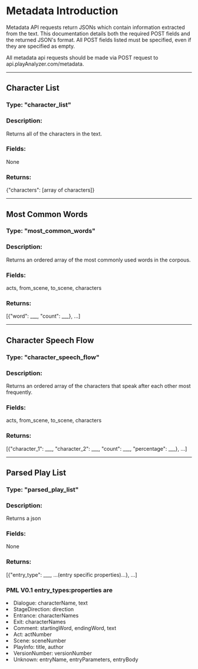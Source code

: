 # Metadata Introduction
Metadata API requests return JSONs which contain information extracted from the text.  This documentation details both the required POST fields and the returned JSON's format.  All POST fields listed must be specified, even if they are specified as empty.

All metadata api requests should be made via POST request to api.playAnalyzer.com/metadata.  

-----
## Character List
### Type: "character_list"<br>

### Description:<br>
Returns all of the characters in the text.

### Fields:<br>
None

### Returns:<br>
{"characters": [array of characters]}

-----
## Most Common Words
### Type: "most\_common_words"<br>

### Description:<br>
Returns an ordered array of the most commonly used words in the corpous.

### Fields:<br>
acts, from_scene, to_scene, characters

### Returns:<br>
[{"word": \_\_\_, "count": \_\_\_}, ...]

-----
## Character Speech Flow
### Type: "character\_speech_flow"<br>

### Description:<br>
Returns an ordered array of the characters that speak after each other most frequently.

### Fields:<br>
acts, from_scene, to_scene, characters

### Returns:<br>
[{"character\_1": \_\_\_, "character\_2": \_\_\_, "count": \_\_\_, "percentage": \_\_\_}, ...]

-----
## Parsed Play List
### Type: "parsed\_play_list"<br>

### Description:<br>
Returns a json

### Fields:<br>
None

### Returns:<br>
[{"entry_type": \_\_\_, ...(entry specific properties)...}, ...]

### PML V0.1 entry_types:properties are<br>
<li>Dialogue: characterName, text</li>
<li>StageDirection: direction</li>
<li>Entrance: characterNames</li>
<li>Exit: characterNames</li>
<li>Comment: startingWord, endingWord, text</li>
<li>Act: actNumber</li>
<li>Scene: sceneNumber</li>
<li>PlayInfo: title, author</li>
<li>VersionNumber: versionNumber</li>
<li>Unknown: entryName, entryParameters, entryBody </li>


